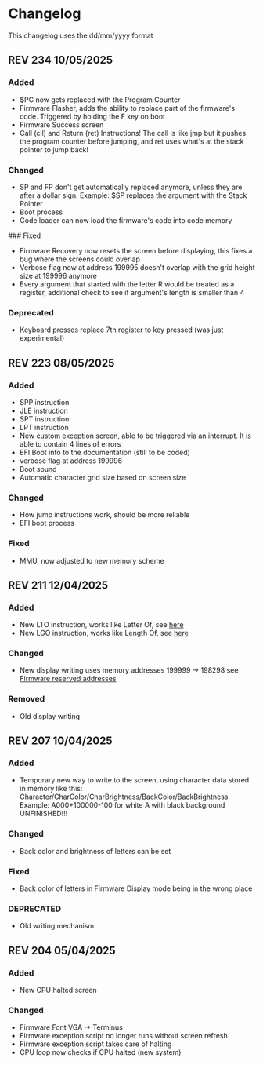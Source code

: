 # Changelog

This changelog uses the dd/mm/yyyy format

## REV 234 10/05/2025

### Added
- $PC now gets replaced with the Program Counter
- Firmware Flasher, adds the ability to replace part of the firmware's code. Triggered by holding the F key on boot
- Firmware Success screen
- Call (cll) and Return (ret) Instructions! The call is like jmp but it pushes the program counter before jumping, and ret uses what's at the stack pointer to jump back!

### Changed
- SP and FP don't get automatically replaced anymore, unless they are after a dollar sign. Example: $SP replaces the argument with the Stack Pointer
- Boot process
- Code loader can now load the firmware's code into code memory

### Fixed
- Firmware Recovery now resets the screen before displaying, this fixes a bug where the screens could overlap
- Verbose flag now at address 199995 doesn't overlap with the grid height size at 199996 anymore
- Every argument that started with the letter R would be treated as a register, additional check to see if argument's length is smaller than 4

### Deprecated
- Keyboard presses replace 7th register to key pressed (was just experimental)

## REV 223 08/05/2025

### Added
- SPP instruction
- JLE instruction
- SPT instruction
- LPT instruction
- New custom exception screen, able to be triggered via an interrupt. It is able to contain 4 lines of errors
- EFI Boot info to the documentation (still to be coded)
- verbose flag at address 199996
- Boot sound
- Automatic character grid size based on screen size

### Changed
- How jump instructions work, should be more reliable
- EFI boot process

### Fixed
- MMU, now adjusted to new memory scheme

## REV 211 12/04/2025

### Added
- New LTO instruction, works like Letter Of, see [here](./README.md#other)
- New LGO instruction, works like Length Of, see [here](./README.md#other)

### Changed
- New display writing uses memory addresses 199999 -> 198298 see [Firmware reserved addresses](./README.md#firmware-reserved-addresses)

### Removed
- Old display writing

## REV 207 10/04/2025

### Added
- Temporary new way to write to the screen, using character data stored in memory like this: \
Character/CharColor/CharBrightness/BackColor/BackBrightness
Example: A000+100000-100 for white A with black background \
UNFINISHED!!!

### Changed
- Back color and brightness of letters can be set

### Fixed
- Back color of letters in Firmware Display mode being in the wrong place

### DEPRECATED
- Old writing mechanism

## REV 204 05/04/2025

### Added
- New CPU halted screen

### Changed
- Firmware Font VGA -> Terminus
- Firmware exception script no longer runs without screen refresh
- Firmware exception script takes care of halting
- CPU loop now checks if CPU halted (new system)